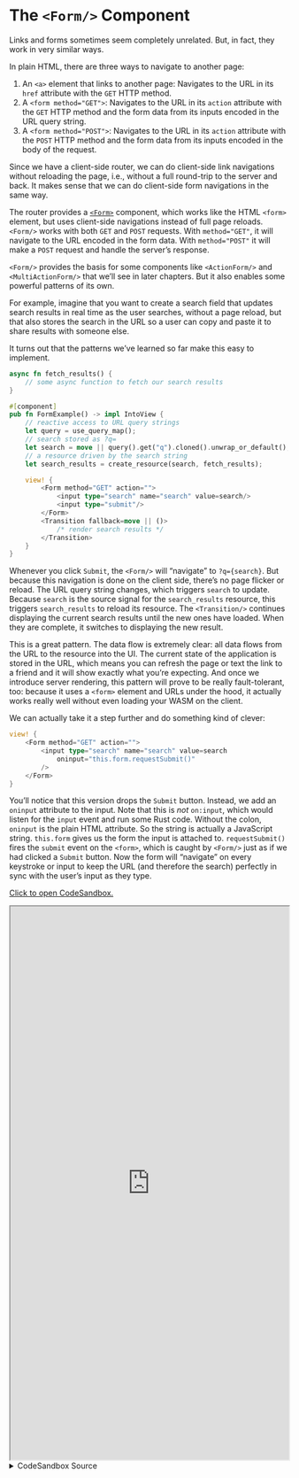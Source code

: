 # The `<Form/>` Component

Links and forms sometimes seem completely unrelated. But, in fact, they work in very similar ways.

In plain HTML, there are three ways to navigate to another page:

1. An `<a>` element that links to another page: Navigates to the URL in its `href` attribute with the `GET` HTTP method.
2. A `<form method="GET">`: Navigates to the URL in its `action` attribute with the `GET` HTTP method and the form data from its inputs encoded in the URL query string.
3. A `<form method="POST">`: Navigates to the URL in its `action` attribute with the `POST` HTTP method and the form data from its inputs encoded in the body of the request.

Since we have a client-side router, we can do client-side link navigations without reloading the page, i.e., without a full round-trip to the server and back. It makes sense that we can do client-side form navigations in the same way.

The router provides a [`<Form>`](https://docs.rs/leptos_router/latest/leptos_router/fn.Form.html) component, which works like the HTML `<form>` element, but uses client-side navigations instead of full page reloads. `<Form/>` works with both `GET` and `POST` requests. With `method="GET"`, it will navigate to the URL encoded in the form data. With `method="POST"` it will make a `POST` request and handle the server’s response.

`<Form/>` provides the basis for some components like `<ActionForm/>` and `<MultiActionForm/>` that we’ll see in later chapters. But it also enables some powerful patterns of its own.

For example, imagine that you want to create a search field that updates search results in real time as the user searches, without a page reload, but that also stores the search in the URL so a user can copy and paste it to share results with someone else.

It turns out that the patterns we’ve learned so far make this easy to implement.

```rust
async fn fetch_results() {
	// some async function to fetch our search results
}

#[component]
pub fn FormExample() -> impl IntoView {
    // reactive access to URL query strings
    let query = use_query_map();
	// search stored as ?q=
    let search = move || query().get("q").cloned().unwrap_or_default();
	// a resource driven by the search string
	let search_results = create_resource(search, fetch_results);

	view! {
		<Form method="GET" action="">
			<input type="search" name="search" value=search/>
			<input type="submit"/>
		</Form>
		<Transition fallback=move || ()>
			/* render search results */
		</Transition>
	}
}
```

Whenever you click `Submit`, the `<Form/>` will “navigate” to `?q={search}`. But because this navigation is done on the client side, there’s no page flicker or reload. The URL query string changes, which triggers `search` to update. Because `search` is the source signal for the `search_results` resource, this triggers `search_results` to reload its resource. The `<Transition/>` continues displaying the current search results until the new ones have loaded. When they are complete, it switches to displaying the new result.

This is a great pattern. The data flow is extremely clear: all data flows from the URL to the resource into the UI. The current state of the application is stored in the URL, which means you can refresh the page or text the link to a friend and it will show exactly what you’re expecting. And once we introduce server rendering, this pattern will prove to be really fault-tolerant, too: because it uses a `<form>` element and URLs under the hood, it actually works really well without even loading your WASM on the client.

We can actually take it a step further and do something kind of clever:

```rust
view! {
	<Form method="GET" action="">
		<input type="search" name="search" value=search
			oninput="this.form.requestSubmit()"
		/>
	</Form>
}
```

You’ll notice that this version drops the `Submit` button. Instead, we add an `oninput` attribute to the input. Note that this is _not_ `on:input`, which would listen for the `input` event and run some Rust code. Without the colon, `oninput` is the plain HTML attribute. So the string is actually a JavaScript string. `this.form` gives us the form the input is attached to. `requestSubmit()` fires the `submit` event on the `<form>`, which is caught by `<Form/>` just as if we had clicked a `Submit` button. Now the form will “navigate” on every keystroke or input to keep the URL (and therefore the search) perfectly in sync with the user’s input as they type.

[Click to open CodeSandbox.](https://codesandbox.io/p/sandbox/16-router-forked-hrrt3h?file=%2Fsrc%2Fmain.rs)

<iframe src="https://codesandbox.io/p/sandbox/16-router-forked-hrrt3h?file=%2Fsrc%2Fmain.rs" width="100%" height="1000px" style="max-height: 100vh"></iframe>

<details>
<summary>CodeSandbox Source</summary>

```rust
use leptos::*;
use leptos_router::*;

#[component]
fn App() -> impl IntoView {
    view! {
        <Router>
            <h1><code>"<Form/>"</code></h1>
            <main>
                <Routes>
                    <Route path="" view=FormExample/>
                </Routes>
            </main>
        </Router>
    }
}

#[component]
pub fn FormExample() -> impl IntoView {
    // reactive access to URL query
    let query = use_query_map();
    let name = move || query().get("name").cloned().unwrap_or_default();
    let number = move || query().get("number").cloned().unwrap_or_default();
    let select = move || query().get("select").cloned().unwrap_or_default();

    view! {
        // read out the URL query strings
        <table>
            <tr>
                <td><code>"name"</code></td>
                <td>{name}</td>
            </tr>
            <tr>
                <td><code>"number"</code></td>
                <td>{number}</td>
            </tr>
            <tr>
                <td><code>"select"</code></td>
                <td>{select}</td>
            </tr>
        </table>
        // <Form/> will navigate whenever submitted
        <h2>"Manual Submission"</h2>
        <Form method="GET" action="">
            // input names determine query string key
            <input type="text" name="name" value=name/>
            <input type="number" name="number" value=number/>
            <select name="select">
                // `selected` will set which starts as selected
                <option selected=move || select() == "A">
                    "A"
                </option>
                <option selected=move || select() == "B">
                    "B"
                </option>
                <option selected=move || select() == "C">
                    "C"
                </option>
            </select>
            // submitting should cause a client-side
            // navigation, not a full reload
            <input type="submit"/>
        </Form>
        // This <Form/> uses some JavaScript to submit
        // on every input
        <h2>"Automatic Submission"</h2>
        <Form method="GET" action="">
            <input
                type="text"
                name="name"
                value=name
                // this oninput attribute will cause the
                // form to submit on every input to the field
                oninput="this.form.requestSubmit()"
            />
            <input
                type="number"
                name="number"
                value=number
                oninput="this.form.requestSubmit()"
            />
            <select name="select"
                onchange="this.form.requestSubmit()"
            >
                <option selected=move || select() == "A">
                    "A"
                </option>
                <option selected=move || select() == "B">
                    "B"
                </option>
                <option selected=move || select() == "C">
                    "C"
                </option>
            </select>
            // submitting should cause a client-side
            // navigation, not a full reload
            <input type="submit"/>
        </Form>
    }
}

fn main() {
    leptos::mount_to_body(|| view! { <App/> })
}

```

</details>
</preview>
